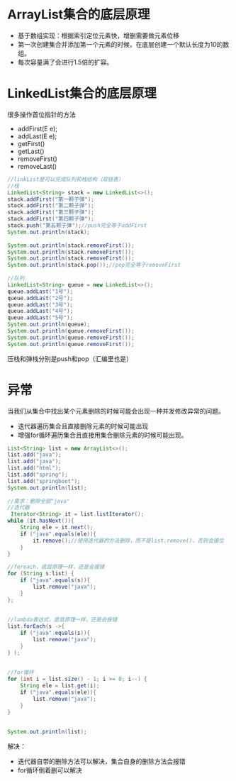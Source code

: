 # ArrayList集合的底层原理
- 基于数组实现：根据索引定位元素快，增删需要做元素位移
- 第一次创建集合并添加第一个元素的时候，在底层创建一个默认长度为10的数组。
- 每次容量满了会进行1.5倍的扩容。

# LinkedList集合的底层原理
很多操作首位指针的方法
- addFirst(E e);
- addLast(E e);
- getFirst()
- getLast()
- removeFirst()
- removeLast()

```java
//linkList是可以完成队列和栈结构（双链表）  
//栈  
LinkedList<String> stack = new LinkedList<>();  
stack.addFirst("第一颗子弹");  
stack.addFirst("第二颗子弹");  
stack.addFirst("第三颗子弹");  
stack.addFirst("第四颗子弹");  
stack.push("第五颗子弹");//push完全等于addFirst  
System.out.println(stack);  
  
System.out.println(stack.removeFirst());  
System.out.println(stack.removeFirst());  
System.out.println(stack.removeFirst());  
System.out.println(stack.pop());//pop完全等于removeFirst  
  
//队列  
LinkedList<String> queue = new LinkedList<>();  
queue.addLast("1号");  
queue.addLast("2号");  
queue.addLast("3号");  
queue.addLast("4号");  
queue.addLast("5号");  
System.out.println(queue);  
System.out.println(queue.removeFirst());  
System.out.println(queue.removeFirst());  
System.out.println(queue.removeFirst());
```

压栈和弹栈分别是push和pop（汇编里也是）

# 异常
当我们从集合中找出某个元素删除的时候可能会出现一种并发修改异常的问题。

- 迭代器遍历集合且直接删除元素的时候可能出现
- 增强for循环遍历集合且直接用集合删除元素的时候可能出现。

```java
List<String> list = new ArrayList<>();  
list.add("java");  
list.add("java");  
list.add("html");  
list.add("spring");  
list.add("springboot");  
System.out.println(list);  
  
//需求：删除全部"java"  
//迭代器  
 Iterator<String> it = list.listIterator();  
while (it.hasNext()){  
    String ele = it.next();  
    if ("java".equals(ele)){  
        it.remove();//使用迭代器的方法删除，而不是list.remove()，否则会错位  
    }  
}  
  
//foreach，底层原理一样，还是会报错  
for (String s:list) {  
    if ("java".equals(s)){  
        list.remove("java");  
    }  
};  
  
  
//lambda表达式，底层原理一样，还是会报错  
list.forEach(s ->{  
    if ("java".equals(s)){  
        list.remove("java");  
    }  
} );  
  
  
//for循环  
for (int i = list.size() - 1; i >= 0; i--) {  
    String ele = list.get(i);  
    if ("java".equals(ele)){  
        list.remove("java");  
    }  
}  
  
  
System.out.println(list);
```

解决：
- 迭代器自带的删除方法可以解决，集合自身的删除方法会报错
- for循环倒着删可以解决